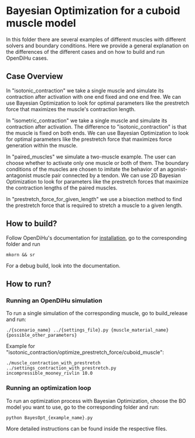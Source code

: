 # Bayesian Optimization for a cuboid muscle model

In this folder there are several examples of different muscles with different solvers and boundary conditions. Here we provide a general explanation on the differences of the different cases and on how to build and run OpenDiHu cases.

## Case Overview

In "isotonic_contraction" we take a single muscle and simulate its contraction after activation with one end fixed and one end free. We can use Bayesian Optimization to look for optimal parameters like the prestretch force that maximizes the muscle's contraction length. 

In "isometric_contraction" we take a single muscle and simulate its contraction after activation. The difference to "isotonic_contraction" is that the muscle is fixed on both ends. We can use Bayesian Optimization to look for optimal parameters like the prestretch force that maximizes force generation within the muscle. 

In "paired_muscles" we simulate a two-muscle example. The user can choose whether to activate only one muscle or both of them. The boundary conditions of the muscles are chosen to imitate the behavior of an agonist-antagonist muscle pair connected by a tendon. We can use 2D Bayesian Optimization to look for parameters like the prestretch forces that maximize the contraction lengths of the paired muscles.

In "prestretch_force_for_given_length" we use a bisection method to find the prestretch force that is required to stretch a muscle to a given length. 

## How to build?
Follow OpenDiHu's documentation for [installation](https://opendihu.readthedocs.io/en/latest/user/installation.html#), go to the corresponding folder and run 
```
mkorn && sr
```
For a debug build, look into the documentation. 

## How to run?

### Running an OpenDiHu simulation
To run a single simulation of the corresponding muscle, go to build_release and run:

```
./{scenario_name} ../{settings_file}.py {muscle_material_name} {possible_other_parameters}
```
Example for "isotonic_contraction/optimize_prestretch_force/cuboid_muscle":
```
./muscle_contraction_with_prestretch ../settings_contraction_with_prestretch.py incompressible_mooney_rivlin 10.0
```
### Running an optimization loop

To run an optimization process with Bayesian Optimization, choose the BO model you want to use, go to the corresponding folder and run:
```
python BayesOpt_{example_name}.py
```
More detailed instructions can be found inside the respective files.
